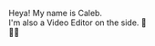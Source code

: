 Heya! My name is Caleb.    
I'm also a Video Editor on the side. 🎥  
🏳️‍🌈  

<!---
Kaelubagu/Kaelubagu is a ✨ special ✨ repository because its `README.md` (this file) appears on your GitHub profile.
You can click the Preview link to take a look at your changes.
--->

